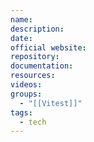 ```yaml
---
name: 
description: 
date: 
official website: 
repository: 
documentation: 
resources: 
videos: 
groups:
  - "[[Vitest]]"
tags:
  - tech
---
```

